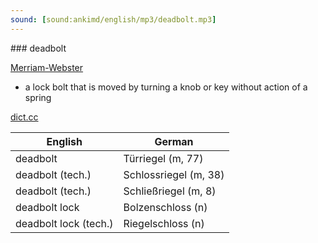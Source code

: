 ```yaml
---
sound: [sound:ankimd/english/mp3/deadbolt.mp3]
---
```


\### deadbolt

[Merriam-Webster](https://www.merriam-webster.com/dictionary/deadbolt)

- a lock bolt that is moved by turning a knob or key without action of a spring

[dict.cc](https://www.dict.cc/deadbolt)

| English        | German       |
| -------------- | ------------ |
| deadbolt | Türriegel (m, 77) |
| deadbolt (tech.) | Schlossriegel (m, 38) |
| deadbolt (tech.) | Schließriegel (m, 8) |
| deadbolt lock | Bolzenschloss (n) |
| deadbolt lock (tech.) | Riegelschloss (n) |
